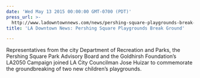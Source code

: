 ```yaml
---
date: 'Wed May 13 2015 00:00:00 GMT-0700 (PDT)'
press_url: >-
  http://www.ladowntownnews.com/news/pershing-square-playgrounds-break-ground/article_d736d534-f985-11e4-b023-c7c0013aa975.html
title: 'LA Downtown News: Pershing Square Playgrounds Break Ground'

---
```


Representatives from the city Department of Recreation and Parks, the Pershing Square Park Advisory Board and the Goldhirsh Foundation’s LA2050 Campaign joined LA City Councilman Jose Huizar to commemorate the groundbreaking of two new children’s playgrounds.
